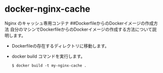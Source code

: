 # docker-nginx-cache
Nginx のキャッシュ専用コンテナ
##DockerfileからのDockerイメージの作成方法
自分のマシンでDockerfileからのDockerイメージの作成する方法について説明します。
- Dockerfileの存在するディレクトリに移動します。
- docker build コマンドを実行します。

	`$ docker build -t my-nginx-cache .`
